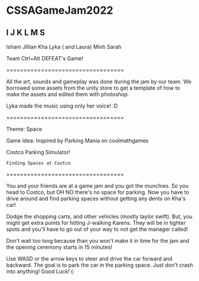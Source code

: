 # CSSAGameJam2022

## I J K L M S

Isham Jillian Kha Lyka ( and Laura) Minh Sarah

Team Ctrl+Alt DEFEAT's Game!

==================================

All the art, sounds and gameplay was done during the jam by our team. We borrowed some assets from the unity store to get a template of how to make the assets and edited them with photoshop.

Lyka made the music using only her voice! :D

==================================

Theme: Space

Game Idea: Inspired by Parking Mania on coolmathgames

Costco Parking Simulator!

    Finding Spaces at Costco

==================================

You and your friends are at a game jam and you got the munchies. So you head to Costco, but OH NO there's no space for parking. Now you have to drive around and find parking spaces without getting any dents on Kha's car!

Dodge the shopping carts, and other vehicles (mostly taylor swift). But, you might get extra points for hitting J-walking Karens. They will be in tighter spots and you'll have to go out of your way to not get the manager called!

Don't wait too long because than you won't make it in time for the jam and the opening ceremony starts in 15 minutes!

Use WASD or the arrow keys to steer and drive the car forward and backward. The goal is to park the car in the parking space. Just don't crash into anything! Good Luck! (:
